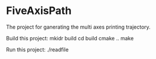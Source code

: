 # FiveAxisPath
The project for ganerating the multi axes printing trajectory.


Build this project:
  mkidr build
  cd build
  cmake ..
  make
  
Run this project:
  ./readfile <the input off file>
